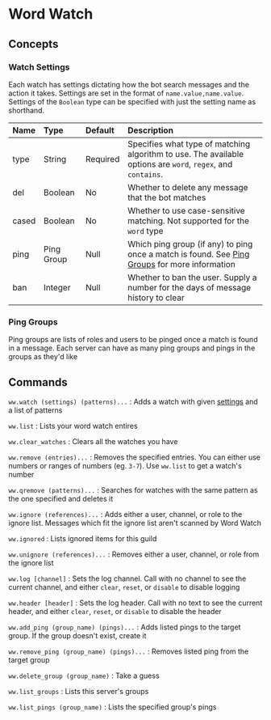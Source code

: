 # Word Watch

## Concepts
### Watch Settings
Each watch has settings dictating how the bot search messages and the action it takes. Settings are set in the format of `name.value,name.value`. Settings of the `Boolean` type can be specified with just the setting name as shorthand.

| Name  | Type       | Default  | Description
| :-    | :-         | :-       | :-
| type  | String     | Required | Specifies what type of matching algorithm to use. The available options are `word`, `regex`, and `contains`.
| del   | Boolean    | No       | Whether to delete any message that the bot matches
| cased | Boolean    | No       | Whether to use case-sensitive matching. Not supported for the `word` type
| ping  | Ping Group | Null     | Which ping group (if any) to ping once a match is found. See [Ping Groups](wordwatch.md#ping-groups) for more information
| ban   | Integer    | Null     | Whether to ban the user. Supply a number for the days of message history to clear

### Ping Groups
Ping groups are lists of roles and users to be pinged once a match is found in a message. Each server can have as many ping groups and pings in the groups as they'd like

## Commands
`ww.watch (settings) (patterns)...`
:   Adds a watch with given [settings](wordwatch.md#watch-settings) and a list of patterns

`ww.list`
:   Lists your word watch entires

`ww.clear_watches`
:   Clears all the watches you have    

`ww.remove (entries)...`
:   Removes the specified entries. You can either use numbers or ranges of numbers (eg. `3-7`). Use `ww.list` to get a watch's number

`ww.qremove (patterns)...`
:   Searches for watches with the same pattern as the one specified and deletes it

`ww.ignore (references)...`
:   Adds either a user, channel, or role to the ignore list. Messages which fit the ignore list aren't scanned by Word Watch

`ww.ignored`
:   Lists ignored items for this guild

`ww.unignore (references)...`
:   Removes either a user, channel, or role from the ignore list

`ww.log [channel]`
:   Sets the log channel. Call with no channel to see the current channel, and either `clear`, `reset`, or `disable` to disable logging

`ww.header [header]`
:   Sets the log header. Call with no text to see the current header, and either `clear`, `reset`, or `disable` to disable the header

`ww.add_ping (group_name) (pings)...`
:   Adds listed pings to the target group. If the group doesn't exist, create it

`ww.remove_ping (group_name) (pings)...`
:   Removes listed ping from the target group

`ww.delete_group (group_name)`
:   Take a guess

`ww.list_groups`
:   Lists this server's groups

`ww.list_pings (group_name)`
:   Lists the specified group's pings
